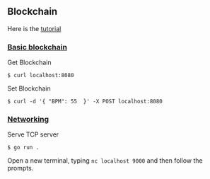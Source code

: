 ## Blockchain

Here is the [tutorial](https://mycoralhealth.medium.com/code-your-own-blockchain-in-less-than-200-lines-of-go-e296282bcffc)


### [Basic blockchain](https://github.com/ShiverZheng/blockchain/tree/basic)

Get Blockchain
```shell
$ curl localhost:8080
```

Set Blockchain
```shell
$ curl -d '{ "BPM": 55  }' -X POST localhost:8080
```

### [Networking](https://github.com/ShiverZheng/blockchain/tree/networking)

Serve TCP server

```shell
$ go run .
```

Open a new terminal, typing `nc localhost 9000` and then follow the prompts.